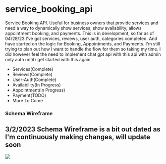 # service_booking_api
Service Booking API. Useful for business owners that provide services and need a way to dynamically show services, show availability, allows appointment booking, and payments. This is in development, so far as of 04/28/23 I've got services, reviews, user auth, categories completed. And have started on the logic for Booking, Appointments, and Payments. I'm still trying to plan out how I want to handle the flow for them so taking my time. I did however feel the need to implement chat gpt api with this api with admin only auth until i get started with this again 

<ul>
  <li>Services(Complete)</li>
  <li>Reviews(Complete)</li>
  <li>User-Auth(Complete)</li>
  <li>Availability(In Progress)</li>
  <li>Appointment(In Progress)</li>
  <li>Payment(TODO)</li>
  <li>More To Come</li>
</ul>

### Schema Wireframe
## 3/2/2023 Schema Wireframe is a bit out dated as I'm continuously making changes, will update soon
<img src="https://user-images.githubusercontent.com/87215152/221730191-76af3151-fb1f-422b-baa2-8b58f73ca543.png" />
